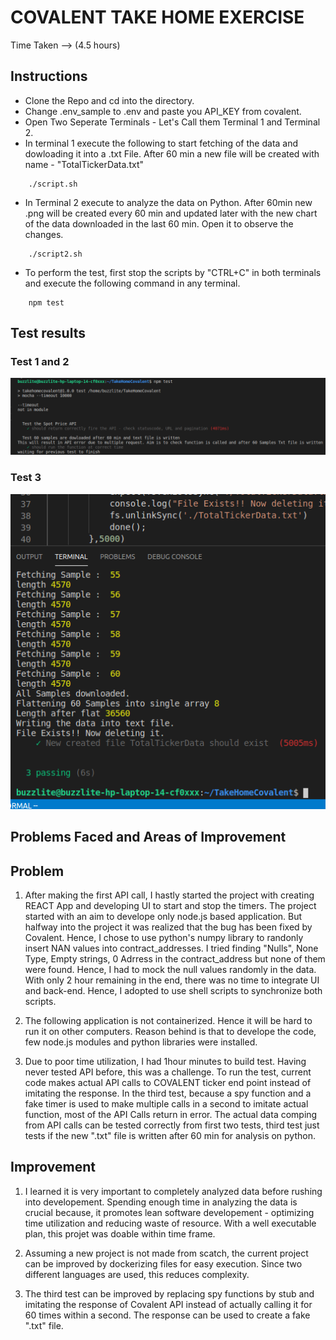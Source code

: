 # COVALENT TAKE HOME EXERCISE 
Time Taken --> (4.5 hours)
<!-- 
## Problems Faced
    * Time utilization - The Ticker end point bug had been fixed. Not knowing that, I tried to start with creating a React App. After halfway through building APP it was found that there were no "null" values in "contract address".  -->

## Instructions

* Clone the Repo and cd into the directory.
* Change .env_sample to .env and paste you API_KEY from covalent.
* Open Two Seperate Terminals - Let's Call them Terminal 1 and Terminal 2.
* In terminal 1 execute the following to start fetching of the data and dowloading it into a .txt File. After 60 min a new file will be created with name - "TotalTickerData.txt"

```terminal
    ./script.sh
```

* In Terminal 2 execute to analyze the data on Python. After 60min new .png will be created every 60 min and updated later with the new chart of the data downloaded in the last 60 min. Open it to observe the changes.

```terminal
    ./script2.sh
``` 
* To perform the test, first stop the scripts by "CTRL+C" in both terminals and execute the following command in any terminal.

```terminal
    npm test
```
## Test results

### Test 1 and 2
![Test 1 and 2](./test/test1andtest2.png)



### Test 3

![Test 3](./test/test3.png)

## Problems Faced and Areas of Improvement

## Problem
1) After making the first API call, I hastly started the project with creating REACT App and developing UI to start and stop the timers. The project started with an aim to develope only node.js based application. But halfway into the project it was realized that the bug has been fixed by Covalent. Hence, I chose to use python's numpy library to randonly insert NAN values into contract_addresses. I tried finding "Nulls", None Type, Empty strings, 0 Adrress in the contract_address but none of them were found. Hence, I had to mock the null values randomly in the data. With only 2 hour remaining in the end, there was no time to integrate UI and back-end. Hence, I adopted to use shell scripts to synchronize both scripts.

2) The following application is not containerized. Hence it will be hard to run it on other computers. Reason behind is that to develope the code, few node.js modules and python libraries were installed.

3) Due to poor time utilization, I had 1hour minutes to build test. Having never tested API before, this was a challenge. To run the test, current code makes actual API calls to COVALENT ticker end point instead of imitating the response. In the third test, because a spy function and a fake timer is used to make multiple calls in a second to imitate actual function,  most of the API Calls return in error. The actual data comping from API calls can be tested correctly from first two tests, third test just tests if the new ".txt" file is written after 60 min for analysis on python.

## Improvement
1) I learned it is very important to completely analyzed data before rushing into developement. Spending enough time in analyzing the data is crucial because, it promotes lean software developement - optimizing time utilization and reducing waste of resource. With a well executable plan, this projet was doable within time frame.

2) Assuming a new project is not made from scatch, the current project can be improved by dockerizing files for easy execution. Since two different languages are used, this reduces complexity.

3) The third test can be improved by replacing spy functions by stub and imitating the response of Covalent API instead of actually calling it for 60 times within a second. The response can be used to create a fake ".txt" file.